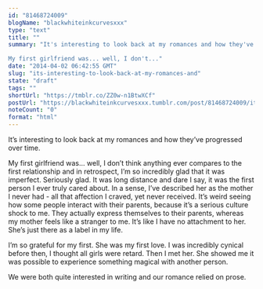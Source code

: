 ```yaml
---
id: "81468724009"
blogName: "blackwhiteinkcurvesxxx"
type: "text"
title: ""
summary: "It's interesting to look back at my romances and how they've progressed over time. 

My first girlfriend was... well, I don't..."
date: "2014-04-02 06:42:55 GMT"
slug: "its-interesting-to-look-back-at-my-romances-and"
state: "draft"
tags: ""
shortUrl: "https://tmblr.co/ZZ0w-n1BtwXCf"
postUrl: "https://blackwhiteinkcurvesxxx.tumblr.com/post/81468724009/its-interesting-to-look-back-at-my-romances-and"
noteCount: "0"
format: "html"
---
```


It’s interesting to look back at my romances and how they’ve progressed over time. 

My first girlfriend was… well, I don’t think anything ever compares to the first relationship and in retrospect, I’m so incredibly glad that it was imperfect. Seriously glad. It was long distance and dare I say, it was the first person I ever truly cared about. In a sense, I’ve described her as the mother I never had - all that affection I craved, yet never received. It’s weird seeing how some people interact with their parents, because it’s a serious culture shock to me. They actually express themselves to their parents, whereas my mother feels like a stranger to me. It’s like I have no attachment to her. She’s just there as a label in my life. 

I’m so grateful for my first. She was my first love. I was incredibly cynical before then, I thought all girls were retard. Then I met her. She showed me it was possible to experience something magical with another person. 

We were both quite interested in writing and our romance relied on prose.